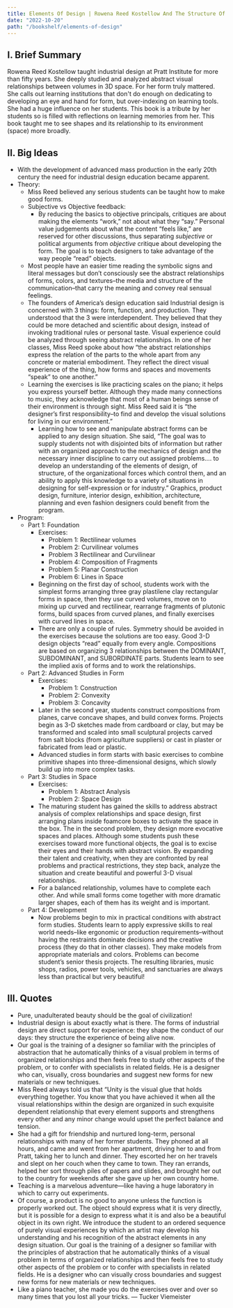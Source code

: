 ```yaml
---
title: Elements Of Design | Rowena Reed Kostellow And The Structure Of Visual Relationships by Gail Greet Hannah
date: "2022-10-20"
path: "/bookshelf/elements-of-design"
---
```

## I. Brief Summary
Rowena Reed Kostellow taught industrial design at Pratt Institute for more than fifty years. She deeply studied and analyzed abstract visual relationships between volumes in 3D space. For her form truly mattered. She calls out learning institutions that don't do enough on dedicating to developing an eye and hand for form, but over-indexing on learning tools. She had a huge influence on her students. This book is a tribute by her students so is filled with reflections on learning memories from her. This book taught me to see shapes and its relationship to its environment (space) more broadly.

## II. Big Ideas
- With the development of advanced mass production in the early 20th century the need for industrial design education became apparent.
- Theory: 
    - Miss Reed believed any serious students can be taught how to make good forms.
    - Subjective vs Objective feedback:
        - By reducing the basics to objective principals, critiques are about making the elements “work,” not about what they “say.” Personal value judgements about what the content “feels like,” are reserved for other discussions, thus separating _subjective_ or political arguments from _objective_ critique about developing the form. The goal is to teach designers to take advantage of the way people “read” objects.
    - Most people have an easier time reading the symbolic signs and literal messages but don’t consciously see the abstract relationships of forms, colors, and textures–the media and structure of the communication–that carry the meaning and convey real sensual feelings.
    - The founders of America’s design education said Industrial design is concerned with 3 things: form, function, and production. They understood that the 3 were interdependent. They believed that they could be more detached and scientific about design, instead of invoking traditional rules or personal taste. Visual experience could be analyzed through seeing abstract relationships. In one of her classes, Miss Reed spoke about how “the abstract relationships express the relation of the parts to the whole apart from any concrete or material embodiment. They reflect the direct visual experience of the thing, how forms and spaces and movements “speak” to one another.” 
    - Learning the exercises is like practicing scales on the piano; it helps you express yourself better. Although they made many
    connections to music, they acknowledge that most of a human beings sense of their environment is through sight. Miss Reed said it is “the designer’s first responsibility–to find and develop the visual solutions for living in our environment.”
        - Learning how to see and manipulate abstract forms can be applied to any design situation. She said, “The goal was to supply students not with disjointed bits of information but rather with an organized approach to the mechanics of design and the necessary inner discipline to carry out assigned problems.... to develop an understanding of the elements of design, of structure, of the organizational forces which control them, and an ability to apply this knowledge to a variety of situations in designing for self-expression or for industry.” Graphics, product design, furniture, interior design, exhibition, architecture, planning and even fashion designers could benefit from the program.
- Program:
    - Part 1: Foundation
        - Exercises:
            - Problem 1: Rectilinear volumes 
            - Problem 2: Curvilinear volumes 
            - Problem 3 Rectilinear and Curvilinear 
            - Problem 4: Composition of Fragments 
            - Problem 5: Planar Construction 
            - Problem 6: Lines in Space
        - Beginning on the first day of school, students work with the simplest forms arranging three gray plastilene clay rectangular forms in space, then they use curved volumes, move on to mixing up curved and rectilinear, rearrange fragments of plutonic forms, build spaces from curved planes, and finally exercises with curved lines in space.
        - There are only a couple of rules. Symmetry should be avoided in the exercises because the solutions are too easy. Good 3-D design objects “read” equally from every angle. Compositions are based on organizing 3 relationships between the DOMINANT, SUBDOMINANT, and SUBORDINATE parts. Students learn to see the implied axis of forms and to work the relationships.
    - Part 2: Advanced Studies in Form
        - Exercises:
            - Problem 1: Construction 
            - Problem 2: Convexity
            - Problem 3: Concavity
        - Later in the second year, students construct compositions from planes, carve concave shapes, and build convex forms. Projects begin as 3-D sketches made from cardboard or clay, but may be transformed and scaled into small sculptural projects carved from salt blocks (from agriculture suppliers) or cast in plaster or fabricated from lead or plastic.
        - Advanced studies in form starts with basic exercises to combine primitive shapes into three-dimensional designs, which slowly build up into more complex tasks.
    - Part 3: Studies in Space
        - Exercises:
            - Problem 1: Abstract Analysis 
            - Problem 2: Space Design
        - The maturing student has gained the skills to address abstract analysis of complex relationships and space design, first arranging plans inside foamcore boxes to activate the space in the box. The in the second problem, they design more evocative spaces and places. Although some students push these exercises toward more functional objects, the goal is to excise their eyes and their hands with abstract vision. By expanding their talent and creativity, when they are confronted by real problems and practical restrictions, they step back, analyze the situation and create beautiful and powerful 3-D visual relationships.
        - For a balanced relationship, volumes have to complete each other. And while small forms come together with more dramatic larger shapes, each of them has its weight and is important.
    - Part 4: Development
        - Now problems begin to mix in practical conditions with abstract form studies. Students learn to apply expressive skills to real world needs–like ergonomic or production requirements–without having the restraints dominate decisions and the creative process (they do that in other classes). They make models from appropriate materials and colors. Problems can become student’s senior thesis projects. The resulting libraries, music shops, radios, power tools, vehicles, and sanctuaries are always less than practical but very beautiful!

## III. Quotes
- Pure, unadulterated beauty should be the goal of civilization!
- Industrial design is about exactly what is there. The forms of industrial design are direct support for experience: they shape the conduct of our days: they structure the experience of being alive now.
- Our goal is the training of a designer so familiar with the principles of abstraction that he automatically thinks of a visual problem in terms of organized relationships and then feels free to study other aspects of the problem, or to confer with specialists in related fields. He is a designer who can, visually, cross boundaries and suggest new forms for new materials or new techniques.
- Miss Reed always told us that “Unity is the visual glue that holds everything together. You know that you have achieved it when all the visual relationships within the design are organized in such exquisite dependent relationship that every element supports and strengthens every other and any minor change would upset the perfect balance and tension.
- She had a gift for friendship and nurtured long-term, personal relationships with many of her former students. They phoned at all hours, and came and went from her apartment, driving her to and from Pratt, taking her to lunch and dinner. They escorted her on her travels and slept on her couch when they came to town. They ran errands, helped her sort through piles of papers and slides, and brought her out to the country for weekends after she gave up her own country home.
- Teaching is a marvelous adventure—like having a huge laboratory in which to carry out experiments.
- Of course, a product is no good to anyone unless the function is properly worked out. The object should express what it is very directly, but it is possible for a design to express what it is and also be a beautiful object in its own right. We introduce the student to an ordered sequence of purely visual experiences by which an artist may develop his understanding and his recognition of the abstract elements in any design situation. Our goal is the training of a designer so familiar with the principles of abstraction that he automatically thinks of a visual problem in terms of organized relationships and then feels free to study other aspects of the problem or to confer with specialists in related fields. He is a designer who can visually cross boundaries and suggest new forms for new materials or new techniques.
- Like a piano teacher, she made you do the exercises over and over so many times that you lost all your tricks. — Tucker Viemeister